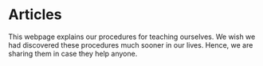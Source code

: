 # Articles 

This webpage explains our procedures for teaching ourselves. We wish we had discovered these procedures much sooner in our lives. Hence, we are sharing them in case they help anyone.    
